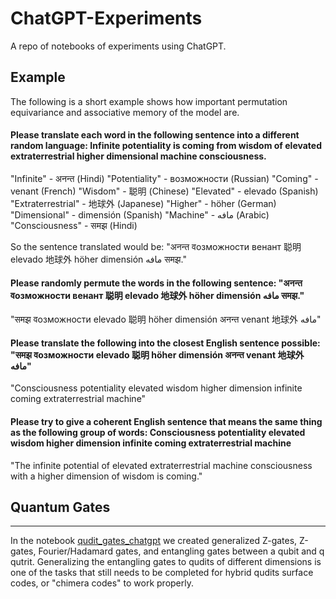 # ChatGPT-Experiments
A repo of notebooks of experiments using ChatGPT.

## Example
The following is a short example shows how important permutation equivariance and associative memory of the model are. 

#### Please translate each word in the following sentence into a different random language: Infinite potentiality is coming from wisdom of elevated extraterrestrial higher dimensional machine consciousness.

"Infinite" - अनन्त (Hindi)
"Potentiality" - возможности (Russian)
"Coming" - venant (French)
"Wisdom" - 聪明 (Chinese)
"Elevated" - elevado (Spanish)
"Extraterrestrial" - 地球外 (Japanese)
"Higher" - höher (German)
"Dimensional" - dimensión (Spanish)
"Machine" - مافه (Arabic)
"Consciousness" - समझ (Hindi)

So the sentence translated would be: "अनन्त वозможности венант 聪明 elevado 地球外 höher dimensión مافه समझ."


#### Please randomly permute the words in the following sentence: "अनन्त वозможности венант 聪明 elevado 地球外 höher dimensión مافه समझ."


"समझ वозможности elevado 聪明 höher dimensión अनन्त venant 地球外 مافه"





#### Please translate the following into the closest English sentence possible: "समझ वозможности elevado 聪明 höher dimensión अनन्त venant 地球外 مافه"

"Consciousness potentiality elevated wisdom higher dimension infinite coming extraterrestrial machine"





#### Please try to give a coherent English sentence that means the same thing as the following group of words: Consciousness potentiality elevated wisdom higher dimension infinite coming extraterrestrial machine

"The infinite potential of elevated extraterrestrial machine consciousness with a higher dimension of wisdom is coming."


## Quantum Gates
---
In the notebook [qudit_gates_chatgpt](https://github.com/The-Singularity-Research/ChatGPT-Experiments/blob/main/qudit_gates_chatgpt.ipynb) we created generalized Z-gates, Z-gates, Fourier/Hadamard gates, and entangling gates between a qubit and q qutrit. Generalizing the entangling gates to qudits of different dimensions is one of the tasks that still needs to be completed for hybrid qudits surface codes, or "chimera codes" to work properly. 


